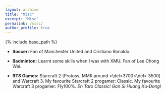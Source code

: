 ```yaml
---
layout: archive
title: "Misc"
excerpt: "Misc"
permalink: /misc/
author_profile: true
---
```

{% include base_path %}

* <b>Soccer:</b>
Fan of Manchester United and Cristiano Ronaldo.

* <b>Badminton:</b>
Learnt some skills when I was with XMU. Fan of Lee Chong Wei.

* <b>RTS Games:</b>
Starcraft 2 (Protoss, MMR around <\del>3700<\del> 3500) and Warcraft 3. My favourite Starcraft 2 progamer: Classic. My favourite Warcraft 3 progamer: Fly100%. <i>En Taro Classic! Gan Si Huang Xu-Dong!</i>
